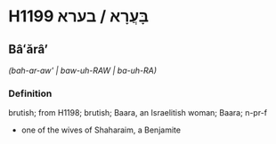 # H1199 בָּעֲרָא / בערא

## Bâʻărâʼ

_(bah-ar-aw' | baw-uh-RAW | ba-uh-RA)_

### Definition

brutish; from H1198; brutish; Baara, an Israelitish woman; Baara; n-pr-f

- one of the wives of Shaharaim, a Benjamite

